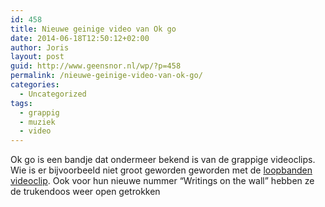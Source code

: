 ```yaml
---
id: 458
title: Nieuwe geinige video van Ok go
date: 2014-06-18T12:50:12+02:00
author: Joris
layout: post
guid: http://www.geensnor.nl/wp/?p=458
permalink: /nieuwe-geinige-video-van-ok-go/
categories:
  - Uncategorized
tags:
  - grappig
  - muziek
  - video
---
```

Ok go is een bandje dat ondermeer bekend is van de grappige videoclips. Wie is er bijvoorbeeld niet groot geworden geworden met de [loopbanden videoclip](https://www.youtube.com/watch?v=dTAAsCNK7RA&list=PL0FB9262CF878A34A). Ook voor hun nieuwe nummer &#8220;Writings on the wall&#8221; hebben ze de trukendoos weer open getrokken  
<span class="embed-youtube" style="text-align:center; display: block;"></span>